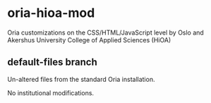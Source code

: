 # oria-hioa-mod
Oria customizations on the CSS/HTML/JavaScript level by Oslo and Akershus University College of Applied Sciences (HiOA)

## default-files branch
Un-altered files from the standard Oria installation. 

No institutional modifications.
